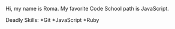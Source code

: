 Hi, my name is Roma.
My favorite Code School path is JavaScript.

Deadly Skills:
*Git
*JavaScript
*Ruby
